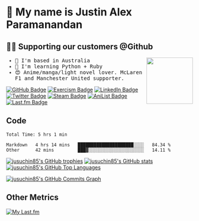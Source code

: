 # 👋 My name is Justin Alex Paramanandan

## :technologist: Supporting our customers @Github

<samp>

<img align="right" width="125" src="https://media.giphy.com/media/H1dxi6xdh4NGQCZSvz/giphy.gif" />

- :pushpin: I'm based in Australia
- :brain: I'm learning Python + Ruby
- :heart_eyes: Anime/manga/light novel lover. McLaren F1 and Manchester United supporter.

</samp>

[![GitHub Badge](https://img.shields.io/badge/GitHub-181717?logo=github&logoColor=fff&style=flat-square)](https://www.github.com/jusuchin85) [![Exercism Badge](https://img.shields.io/badge/Exercism-009CAB?logo=exercism&logoColor=fff&style=flat-square)](https://exercism.org/profiles/jusuchin85) [![LinkedIn Badge](https://img.shields.io/badge/LinkedIn-0A66C2?logo=linkedin&logoColor=fff&style=flat-square)](https://www.linkedin.com/in/jusuchin85) [![Twitter Badge](https://img.shields.io/badge/Twitter-1DA1F2?logo=twitter&logoColor=fff&style=flat-square)](https://www.twitter.com/jusuchin85) [![Steam Badge](https://img.shields.io/badge/Steam-000?logo=steam&logoColor=fff&style=flat-square)](https://steamcommunity.com/id/jusuchin85) [![AniList Badge](https://img.shields.io/badge/AniList-02A9FF?logo=anilist&logoColor=fff&style=flat-square)](https://anilist.co/user/jusuchin85) [![Last.fm Badge](https://img.shields.io/badge/Last.fm-D51007?logo=lastdotfm&logoColor=fff&style=flat-square)](https://www.last.fm/user/jusuchin85)

## Code

<!--START_SECTION:waka-->

```text
Total Time: 5 hrs 1 min

Markdown   4 hrs 14 mins   █████████████████████░░░░   84.34 %
Other      42 mins         ███▓░░░░░░░░░░░░░░░░░░░░░   14.11 %
```

<!--END_SECTION:waka-->

[![jusuchin85's GitHub trophies](https://github-profile-trophy.vercel.app/?username=jusuchin85&title=LongTimeUser,Commits,PullRequest,Issues&theme=dracula&margin-w=10&no-frame=true)](https://github.com/jusuchin85)
[![jusuchin85's GitHub stats](https://github-readme-stats.vercel.app/api?username=jusuchin85&show_icons=true&hide=&count_private=true&title_color=0891b2&text_color=ffffff&icon_color=0891b2&bg_color=1c1917&hide_border=true&show_icons=true)](http://www.github.com/jusuchin85) [![jusuchin85's GitHub Top Languages](https://github-readme-stats.vercel.app/api/top-langs/?username=jusuchin85&langs_count=10&title_color=0891b2&text_color=ffffff&icon_color=0891b2&bg_color=1c1917&hide_border=true&locale=en&custom_title=Top%20%Languages)](https://github.com/jusuchin85)

[![jusuchin85's GitHub Commits Graph](https://activity-graph.herokuapp.com/graph?username=jusuchin85&bg_color=1c1917&color=ffffff&line=0891b2&point=ffffff&area_color=1c1917&area=true&hide_border=true&custom_title=GitHub%20Commits%20Graph)](http://www.github.com/jusuchin85)

## Other Metrics

[![My Last.fm](https://lastfm-recently-played.vercel.app/api?user=jusuchin85&count=10&width=600&loved=true&loved_style=3)](https://www.last.fm/user/jusuchin85)

